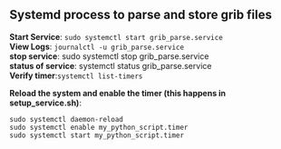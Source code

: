 ## Systemd process to parse and store grib files

**Start Service**: `sudo systemctl start grib_parse.service`   
**View Logs**: `journalctl -u grib_parse.service `   
**stop service**: sudo systemctl stop grib_parse.service  
**status of service**: systemctl status grib_parse.service  
**Verify timer**:`systemctl list-timers`  
    
**Reload the system and enable the timer (this happens in setup_service.sh)**:  
```
sudo systemctl daemon-reload
sudo systemctl enable my_python_script.timer
sudo systemctl start my_python_script.timer
```



